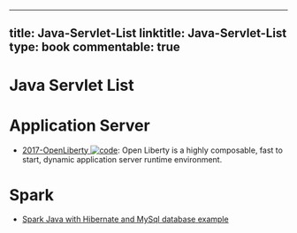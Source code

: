 
---
title: Java-Servlet-List
linktitle: Java-Servlet-List
type: book
commentable: true
---

# Java Servlet List

# Application Server

- [2017-OpenLiberty ![code](https://martrix-usa.oss-accelerate.aliyuncs.com/logo/code.svg)](https://github.com/OpenLiberty/open-liberty): Open Liberty is a highly composable, fast to start, dynamic application server runtime environment.

# Spark

- [Spark Java with Hibernate and MySql database example](https://parg.co/U9j)

    